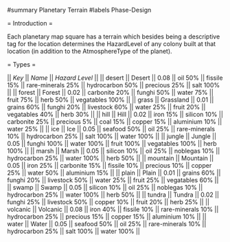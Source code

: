 #summary Planetary Terrain
#labels Phase-Design

= Introduction =

Each planetary map square has a terrain which besides being a descriptive tag for the location determines the HazardLevel of any colony built at that location (in addition to the AtmosphereType of the planet).

= Types =

|| *Key* || *Name* || *Hazard Level* ||
|| desert || Desert || 0.08 || oil 50% || fissile 15% || rare-minerals 25% || hydrocarbon 50% || precious 25% || salt 100% ||
|| forest || Forest || 0.02 || carbonite 20% || funghi 50% || water 75% || fruit 75% || herb 50% || vegatables 100% ||
|| grass || Grassland || 0.01 || grains 60% || funghi 20% || livestock 60% || water 25% || fruit 20% || vegatables 40% || herb 30% ||
|| hill || Hill || 0.02 || iron 15% || silicon 10% || carbonite 25% || precious 5% || coal 15% || copper 15% || aluminium 10% || water 25% ||
|| ice || Ice || 0.05 || seafood 50% || oil 25% || rare-minerals 10% || hydrocarbon 25% || salt 100% || water 100% ||
|| jungle || Jungle || 0.05 || funghi 100% || water 100% || fruit 100% || vegatables 100% || herb 100% ||
|| marsh || Marsh || 0.05 || silicon 10% || oil 25% || noblegas 10% || hydrocarbon 25% || water 100% || herb 50% ||
|| mountain || Mountain || 0.05 || iron 25% || carbonite 15% || fissile 10% || precious 10% || copper 25% || water 50% || aluminium 15% ||
|| plain || Plain || 0.01 || grains 60% || funghi 20% || livestock 50% || water 25% || fruit 25% || vegatables 60% ||
|| swamp || Swamp || 0.05 || silicon 10% || oil 25% || noblegas 10% || hydrocarbon 25% || water 100% || herb 50% ||
|| tundra || Tundra || 0.02 || funghi 25% || livestock 50% || copper 10% || fruit 20% || herb 25% ||
|| volcanic || Volcanic || 0.08 || iron 40% || fissile 10% || rare-minerals 10% || hydrocarbon 25% || precious 15% || copper 15% || aluminium 10% ||
|| water || Water || 0.05 || seafood 50% || oil 25% || rare-minerals 10% || hydrocarbon 25% || salt 100% || water 100% ||